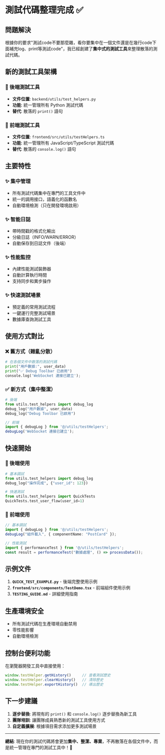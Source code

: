 # 測試代碼整理完成 ✅

## 問題解決

根據你的要求"測試code不要那麼雜，看你要集中在一個文件還是在幾行code下面補充log、print等測試code"，我已經創建了**集中式的測試工具**來整理散落的測試代碼。

## 新的測試工具架構

### 🔧 後端測試工具
- **文件位置**: `backend/utils/test_helpers.py`
- **功能**: 統一管理所有 Python 測試代碼
- **替代**: 散落的 `print()` 語句

### 🔧 前端測試工具  
- **文件位置**: `frontend/src/utils/testHelpers.ts`
- **功能**: 統一管理所有 JavaScript/TypeScript 測試代碼
- **替代**: 散落的 `console.log()` 語句

## 主要特性

### ✨ 集中管理
- 所有測試代碼集中在專門的工具文件中
- 統一的調用接口，語義化的函數名
- 自動環境檢測（只在開發環境啟用）

### ✨ 智能日誌
- 帶時間戳的格式化輸出
- 分級日誌（INFO/WARN/ERROR）
- 自動保存到日誌文件（後端）

### ✨ 性能監控
- 內建性能測試裝飾器
- 自動計算執行時間
- 支持同步和異步操作

### ✨ 快速測試場景
- 預定義的常用測試流程
- 一鍵運行完整測試場景
- 數據庫查詢測試工具

## 使用方式對比

### ❌ 舊方式（雜亂分散）
```python
# 在各個文件中散落的測試代碼
print("用戶數據:", user_data)
print("✅ Debug Toolbar 已啟用")
console.log('WebSocket 連接已建立');
```

### ✅ 新方式（集中整潔）
```python
# 後端
from utils.test_helpers import debug_log
debug_log("用戶數據", user_data)
debug_log("Debug Toolbar 已啟用")
```

```typescript
// 前端  
import { debugLog } from '@/utils/testHelpers';
debugLog('WebSocket 連接已建立');
```

## 快速開始

### 🚀 後端使用
```python
# 基本調試
from utils.test_helpers import debug_log
debug_log("操作完成", {"user_id": 123})

# 快速測試
from utils.test_helpers import QuickTests
QuickTests.test_user_flow(user_id=1)
```

### 🚀 前端使用
```typescript
// 基本調試
import { debugLog } from '@/utils/testHelpers';
debugLog("組件載入", { componentName: "PostCard" });

// 性能測試
import { performanceTest } from '@/utils/testHelpers';
const result = performanceTest("數據處理", () => processData());
```

## 示例文件

1. **`QUICK_TEST_EXAMPLE.py`** - 後端完整使用示例
2. **`frontend/src/components/TestDemo.tsx`** - 前端組件使用示例  
3. **`TESTING_GUIDE.md`** - 詳細使用指南

## 生產環境安全

- 所有測試代碼在生產環境自動禁用
- 零性能影響
- 自動環境檢測

## 控制台便利功能

在瀏覽器開發工具中直接使用：
```javascript
window.testHelper.getHistory()     // 查看測試歷史
window.testHelper.clearHistory()   // 清除歷史
window.testHelper.exportHistory()  // 導出歷史
```

## 下一步建議

1. **逐步替換**: 將現有的 `print()` 和 `console.log()` 逐步替換為新工具
2. **團隊培訓**: 讓團隊成員熟悉新的測試工具使用方式
3. **自定義擴展**: 根據項目需求添加更多測試場景

---

**總結**: 現在你的測試代碼將會更加**集中、整潔、專業**，不再散落在各個文件中，而是統一管理在專門的測試工具中！🎯 
